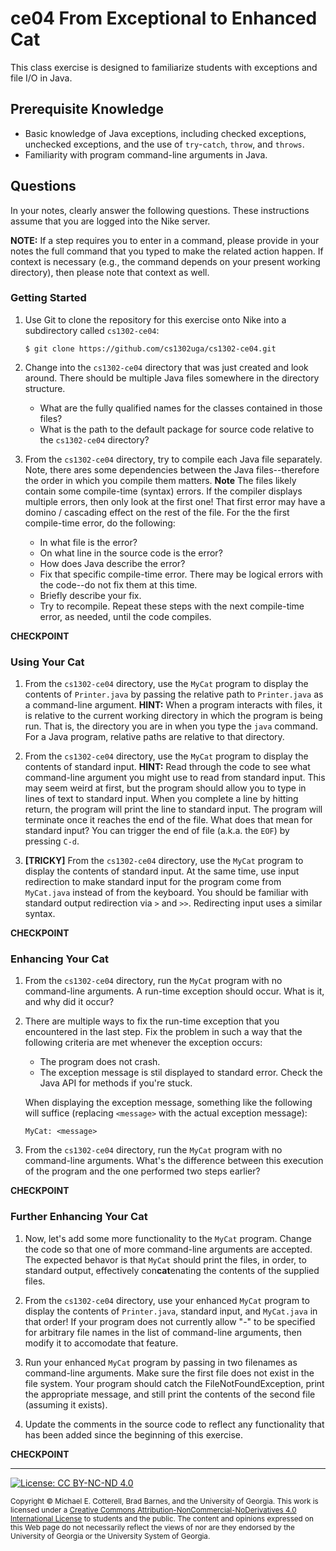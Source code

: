 # ce04 From Exceptional to Enhanced Cat

This class exercise is designed to familiarize students with exceptions and file I/O in Java.

## Prerequisite Knowledge

* Basic knowledge of Java exceptions, including checked exceptions, unchecked exceptions, and
  the use of `try`-`catch`, `throw`, and `throws`.
* Familiarity with program command-line arguments in Java.

## Questions

In your notes, clearly answer the following questions. These instructions assume that you are 
logged into the Nike server. 

**NOTE:** If a step requires you to enter in a command, please provide in your notes the full 
command that you typed to make the related action happen. If context is necessary (e.g., the 
command depends on your present working directory), then please note that context as well.

### Getting Started

1. Use Git to clone the repository for this exercise onto Nike into a subdirectory called `cs1302-ce04`:

   ```
   $ git clone https://github.com/cs1302uga/cs1302-ce04.git
   ```

1. Change into the `cs1302-ce04` directory that was just created and look around. There should be
multiple Java files somewhere in the directory structure. 

   * What are the fully qualified names for the classes contained in those files?
   * What is the path to the default package for source code relative to the `cs1302-ce04`
     directory?

1. From the `cs1302-ce04` directory, try to compile each Java file separately. Note, there ares
   some dependencies between the Java files--therefore the order in which you compile them matters.
   **Note** The files likely contain some compile-time (syntax) errors.
   If the compiler displays multiple errors, then only look at the first one! That first
   error may have a domino / cascading effect on the rest of the file.
   For the the first compile-time error, do the following:

   * In what file is the error?
   * On what line in the source code is the error?
   * How does Java describe the error?
   * Fix that specific compile-time error. There may be logical errors with the code--do not fix them at this time.
   * Briefly describe your fix.
   * Try to recompile. Repeat these steps with the next compile-time error, as needed, until the code compiles.

**CHECKPOINT**
    
### Using Your Cat
   
1. From the `cs1302-ce04` directory, use the `MyCat` program to display the contents of `Printer.java`
   by passing the relative path to `Printer.java` as a command-line argument.
   **HINT:** When a program interacts with files, it is relative to the current working directory in
   which the program is being run. That is, the directory you are in when you type the `java` command.
   For a Java program, relative paths are relative to that directory. 

1. From the `cs1302-ce04` directory, use the `MyCat` program to display the contents of standard input.
   **HINT:** Read through the code to see what command-line argument you might use to read from standard 
   input.
   This may seem weird at first, but the program should allow you to type in lines of text to standard
   input. When you complete a line by hitting return, the program will print the line to standard input.
   The program will terminate once it reaches the end of the file. What does that mean for standard
   input? You can trigger the end of file (a.k.a. the `EOF`) by pressing `C-d`.

1. **[TRICKY]** From the `cs1302-ce04` directory, use the `MyCat` program to display the contents of 
   standard input. At the same time, use input redirection to make standard input for the program come 
   from `MyCat.java` instead of from the keyboard. You should be familiar with standard output redirection
   via `>` and `>>`. Redirecting input uses a similar syntax.

**CHECKPOINT**
    
### Enhancing Your Cat

1. From the `cs1302-ce04` directory, run the `MyCat` program with no command-line arguments. A run-time
   exception should occur. What is it, and why did it occur?

1. There are multiple ways to fix the run-time exception that you encountered in the last step.
   Fix the problem in such a way that the following criteria are met whenever the exception occurs:
   
   * The program does not crash.
   * The exception message is stil displayed to standard error. Check the Java API for methods if you're stuck.

   When displaying the exception message, something like the following will suffice 
   (replacing `<message>` with the actual exception message):

   ```
   MyCat: <message>
   ```

1. From the `cs1302-ce04` directory, run the `MyCat` program with no command-line arguments. What's the
   difference between this execution of the program and the one performed two steps earlier?

**CHECKPOINT**
    
### Further Enhancing Your Cat

1. Now, let's add some more functionality to the `MyCat` program. Change the code so that one of more
   command-line arguments are accepted. The expected behavor is that `MyCat` should print the files, in
   order, to standard output, effectively con<b>cat</b>enating the contents of the supplied files.

1. From the `cs1302-ce04` directory, use your enhanced `MyCat` program to display the contents of 
   `Printer.java`, standard input, and `MyCat.java` in that order! If your program does not currently
   allow "-" to be specified for arbitrary file names in the list of command-line arguments, then 
   modify it to accomodate that feature.

1. Run your enhanced `MyCat` program by passing in two filenames as command-line arguments. Make sure
   the first file does not exist in the file system. Your program should catch the FileNotFoundException,
   print the appropriate message, and still print the contents of the second file (assuming it exists).
   
1. Update the comments in the source code to reflect any functionality that has been added since
   the beginning of this exercise.

**CHECKPOINT** 
    
<hr/>

[![License: CC BY-NC-ND 4.0](https://img.shields.io/badge/License-CC%20BY--NC--ND%204.0-lightgrey.svg)](http://creativecommons.org/licenses/by-nc-nd/4.0/)

<small>
Copyright &copy; Michael E. Cotterell, Brad Barnes, and the University of Georgia.
This work is licensed under a <a rel="license" href="http://creativecommons.org/licenses/by-nc-nd/4.0/">Creative Commons Attribution-NonCommercial-NoDerivatives 4.0 International License</a> to students and the public.
The content and opinions expressed on this Web page do not necessarily reflect the views of nor are they endorsed by the University of Georgia or the University System of Georgia.
</small>
